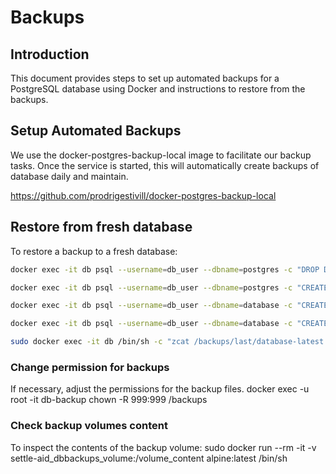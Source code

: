 # Backups

## Introduction

This document provides steps to set up automated backups for a PostgreSQL database using Docker and instructions to restore from the backups.

## Setup Automated Backups

We use the docker-postgres-backup-local image to facilitate our backup tasks. Once the service is started, this will automatically create backups of database daily and maintain.

https://github.com/prodrigestivill/docker-postgres-backup-local


## Restore from fresh database

To restore a backup to a fresh database:

```bash
docker exec -it db psql --username=db_user --dbname=postgres -c "DROP DATABASE database;"
```

```bash
docker exec -it db psql --username=db_user --dbname=postgres -c "CREATE DATABASE database;"
```

```bash
docker exec -it db psql --username=db_user --dbname=database -c "CREATE EXTENSION IF NOT EXISTS postgis;"
```

```bash
docker exec -it db psql --username=db_user --dbname=database -c "CREATE EXTENSION IF NOT EXISTS vector;" 
```

```bash
sudo docker exec -it db /bin/sh -c "zcat /backups/last/database-latest.sql.gz | psql --username=db_user --dbname=database -W"
```

### Change permission for backups
If necessary, adjust the permissions for the backup files.
docker exec -u root -it db-backup chown -R 999:999 /backups

### Check backup volumes content
To inspect the contents of the backup volume:
sudo docker run --rm -it -v settle-aid_dbbackups_volume:/volume_content alpine:latest /bin/sh
